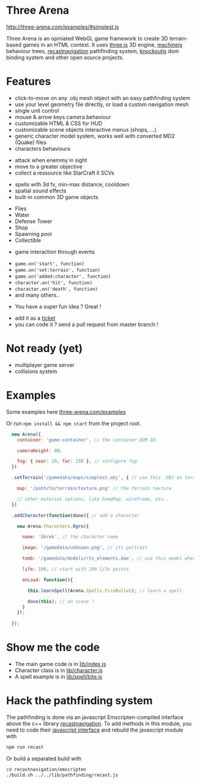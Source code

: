 <!-- title: Three Arena -->
<!-- subtitle: A WebGL game engine -->

Three Arena
===

http://three-arena.com/examples/#simplest.js

Three Arena is an opiniated WebGL game framework to create 3D terrain-based games in an HTML context. It uses [three.js](http://threejs.org) 3D engine, [machinejs](http://machinejs.maryrosecook.com) behaviour trees, [recastnavigation](https://github.com/memononen/recastnavigation) pathfinding system, [knockoutjs](http://knockoutjs.com) dom binding system and other open source projects.


Features
===

* click-to-move on any .obj mesh object with an easy pathfinding system
* use your level geometry file directly, or load a custom navigation mesh
* single unit control
* mouse & arrow keys camera behaviour
* customizable HTML & CSS for HUD
* customizable scene objects interactive menus (shops, ...) 
* generic character model system, works well with converted MD2 (Quake) files
* characters behaviours
 - attack when enemmy in sight
 - move to a greater objective
 - collect a ressource like StarCraft II SCVs
* spells with 3d fx, min-max distance, cooldown
* spatial sound effects
* built-in common 3D game objects
 - Flies
 - Water
 - Defense Tower
 - Shop
 - Spawning pool
 - Collectible
* game interaction through events
 - `game.on('start', function)`
 - `game.on('set:terrain', function)`
 - `game.on('added:character', function)`
 - `character.on('hit', function)`
 - `character.on('death', function)`
 - and many others..
* You have a super fun idea ? Great !
 - add it as a [ticket](https://github.com/vincent/three-arena/issues)
 - you can code it ? send a pull request from master branch !


Not ready (yet)
===
 * multiplayer game server
 * collisions system


Examples
===

Some examples here [three-arena.com/examples](http://three-arena.com/examples)

Or run ```npm install && npm start``` from the project root.

```js
  new Arena({
    container: 'game-container', // the container DOM ID

    cameraHeight: 80,

    fog: { near: 20, far: 250 }, // configure fog
  })

  .setTerrain('/gamedata/maps/simplest.obj', { // use this .OBJ as terrain

    map: '/path/to/terrain/texture.png' // the terrain texture

    // other material options, like bumpMap, wireframe, etc..
  })

  .addCharacter(function(done){ // add a character

    new Arena.Characters.Ogro({

      name: 'Shrek', // the character name

      image: '/gamedata/unknown.png', // its portrait

      tomb: '/gamedata/models/rts_elements.dae', // use this model when it dies

      life: 100, // start with 100 life points

      onLoad: function(){

        this.learnSpell(Arena.Spells.FireBullet); // learn a spell

        done(this); // on scene !
      }
    });
    
  });
```

Show me the code
===

* The main game code is in [lib/index.js](index.js)
* Character class is in [lib/character.js](lib/character.js)
* A spell example is in [lib/spell/bite.js](lib/spells/bite.js)


Hack the pathfinding system
===

The pathfinding is done via an javascript Emscripten-compiled interface above the c++ library [recastnavigation](https://github.com/memononen/recastnavigation).
To add methods in this module, you need to code their [javascript interface](recastnavigation/emscripten/js_interface/main.cpp#L966) and rebuild the javascript module with
```sh
npm run recast
```

Or build a separated build with
```sh
cd recastnavigation/emscripten
./build.sh ../../lib/pathfinding/recast.js
```



